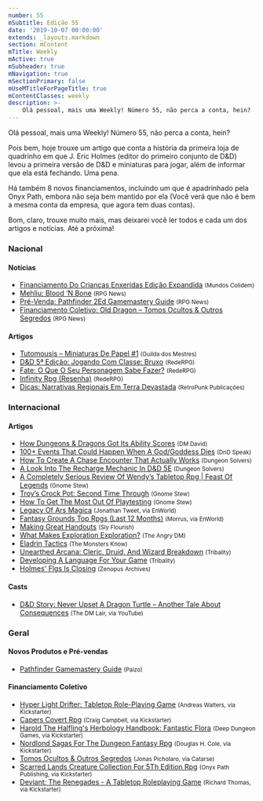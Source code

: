 ```yaml
---
number: 55
mSubtitle: Edição 55
date: '2019-10-07 00:00:00'
extends: _layouts.markdown
section: mContent
mTitle: Weekly
mActive: true
mSubheader: true
mNavigation: true
mSectionPrimary: false
mUseMTitleForPageTitle: true
mContentClasses: weekly
description: >-
    Olá pessoal, mais uma Weekly! Número 55, não perca a conta, hein?    Pois bem, hoje trouxe um artigo que conta a história da primeira loja de quadrinho em que J. Eric Holmes (editor do primeiro conjunto de D&amp;D) levou a primeira versão de D&amp;D e miniaturas para jogar, além de informar que ela e
---
```


Olá pessoal, mais uma Weekly! Número 55, não perca a conta, hein?

Pois bem, hoje trouxe um artigo que conta a história da primeira loja de quadrinho em que J. Eric Holmes (editor do primeiro conjunto de D&amp;D) levou a primeira versão de D&amp;D e miniaturas para jogar, além de informar que ela está fechando. Uma pena.

Há também 8 novos financiamentos, incluindo um que é apadrinhado pela Onyx Path, embora não seja bem mantido por ela (Você verá que não é bem a mesma conta da empresa, que agora tem duas contas).

Bom, claro, trouxe muito mais, mas deixarei você ler todos e cada um dos artigos e notícias. Até a próxima!

### Nacional

#### Notícias

- [Financiamento Do Crianças Enxeridas Edição Expandida] <small>(Mundos Colidem)</small>
- [Mehliu: Blood ‘N Bone] <small>(RPG News)</small>
- [Pré-Venda: Pathfinder 2Ed Gamemastery Guide] <small>(RPG News)</small>
- [Financiamento Coletivo: Old Dragon – Tomos Ocultos &amp; Outros Segredos] <small>(RPG News)</small>

#### Artigos

- [Tutomousis – Miniaturas De Papel #1] <small>(Guilda dos Mestres)</small>
- [D&amp;D 5ª Edição: Jogando Com Classe: Bruxo] <small>(RedeRPG)</small>
- [Fate: O Que O Seu Personagem Sabe Fazer?] <small>(RedeRPG)</small>
- [Infinity Rpg (Resenha)] <small>(RedeRPG)</small>
- [Dicas: Narrativas Regionais Em Terra Devastada] <small>(RetroPunk Publicações)</small>

### Internacional

#### Artigos

- [How Dungeons &amp; Dragons Got Its Ability Scores] <small>(DM David)</small>
- [100+ Events That Could Happen When A God/Goddess Dies] <small>(DnD Speak)</small>
- [How To Create A Chase Encounter That Actually Works] <small>(Dungeon Solvers)</small>
- [A Look Into The Recharge Mechanic In D&amp;D 5E] <small>(Dungeon Solvers)</small>
- [A Completely Serious Review Of Wendy’s Tabletop Rpg | Feast Of Legends] <small>(Gnome Stew)</small>
- [Troy’s Crock Pot: Second Time Through] <small>(Gnome Stew)</small>
- [How To Get The Most Out Of Playtesting] <small>(Gnome Stew)</small>
- [Legacy Of Ars Magica] <small>(Jonathan Tweet, via EnWorld)</small>
- [Fantasy Grounds Top Rpgs (Last 12 Months)] <small>(Morrus, via EnWorld)</small>
- [Making Great Handouts] <small>(Sly Flourish)</small>
- [What Makes Exploration Exploration?] <small>(The Angry DM)</small>
- [Eladrin Tactics] <small>(The Monsters Know)</small>
- [Unearthed Arcana: Cleric, Druid, And Wizard Breakdown] <small>(Tribality)</small>
- [Developing A Language For Your Game] <small>(Tribality)</small>
- [Holmes&#039; Flgs Is Closing] <small>(Zenopus Archives)</small>

#### Casts

- [D&amp;D Story: Never Upset A Dragon Turtle – Another Tale About Consequences] <small>(The DM Lair, via YouTube)</small>

### Geral

#### Novos Produtos e Pré-vendas

- [Pathfinder Gamemastery Guide] <small>(Paizo)</small>

#### Financiamento Coletivo

- [Hyper Light Drifter: Tabletop Role-Playing Game] <small>(Andreas Walters, via Kickstarter)</small>
- [Capers Covert Rpg] <small>(Craig Campbell, via Kickstarter)</small>
- [Harold The Halfling&#039;s Herbology Handbook: Fantastic Flora] <small>(Deep Dungeon Games, via Kickstarter)</small>
- [Nordlond Sagas For The Dungeon Fantasy Rpg] <small>(Douglas H. Cole, via Kickstarter)</small>
- [Tomos Ocultos &amp; Outros Segredos] <small>(Jonas Picholaro, via Catarse)</small>
- [Scarred Lands Creature Collection For 5Th Edition Rpg] <small>(Onyx Path Publishing, via Kickstarter)</small>
- [Deviant: The Renegades - A Tabletop Roleplaying Game] <small>(Richard Thomas, via Kickstarter)</small>


[D&amp;D 5ª Edição: Jogando Com Classe: Bruxo]: https://www.rederpg.com.br/2019/10/06/dd-5a-edicao-jogando-com-classe-bruxo/
[Fantasy Grounds Top Rpgs (Last 12 Months)]: https://www.enworld.org/threads/fantasy-grounds-top-rpgs-last-12-months.667823/
[Mehliu: Blood ‘N Bone]: https://newsrpg.wordpress.com/2019/10/05/mehliu-blood-n-bone/
[Unearthed Arcana: Cleric, Druid, And Wizard Breakdown]: https://www.tribality.com/2019/10/04/unearthed-arcana-cleric-druid-and-wizard-breakdown/
[How To Create A Chase Encounter That Actually Works]: https://www.dungeonsolvers.com/2019/10/04/how-to-create-a-chase-encounter-that-actually-works/
[Tutomousis – Miniaturas De Papel #1]: http://guildadosmestres.com.br/2019/10/04/tutomousis-miniaturas-de-papel-1/
[A Completely Serious Review Of Wendy’s Tabletop Rpg | Feast Of Legends]: https://gnomestew.com/a-completely-serious-review-of-wendys-tabletop-rpg-feast-of-legends/
[Financiamento Do Crianças Enxeridas Edição Expandida]: https://www.mundoscolidem.com.br/financiamento-da-edicao-expandida-do-criancas-enxeridas/
[Fate: O Que O Seu Personagem Sabe Fazer?]: https://www.rederpg.com.br/2019/10/03/fate-o-que-o-seu-personagem-sabe-fazer/
[Dicas: Narrativas Regionais Em Terra Devastada]: https://retropunk.com.br/editora/dicas-narrativas-regionais-em-terra-devastada/
[Pré-Venda: Pathfinder 2Ed Gamemastery Guide]: https://newsrpg.wordpress.com/2019/10/03/pre-venda-pathfinder-2ed-gamemastery-guide/
[Pathfinder Gamemastery Guide]: https://paizo.com/products/btq01zq7?Pathfinder-Gamemastery-Guide
[Legacy Of Ars Magica]: https://www.enworld.org/threads/jonathan-tweet-legacy-of-ars-magica.667091/
[Deviant: The Renegades - A Tabletop Roleplaying Game]: https://www.kickstarter.com/projects/200664283/deviant-the-renegades-a-tabletop-roleplaying-game
[Scarred Lands Creature Collection For 5Th Edition Rpg]: https://www.kickstarter.com/projects/339646881/scarred-lands-creature-collection-for-5th-edition-rpg
[Capers Covert Rpg]: https://www.kickstarter.com/projects/1582756696/capers-covert-rpg
[Harold The Halfling&#039;s Herbology Handbook: Fantastic Flora]: https://www.kickstarter.com/projects/deepdungeongames/harold-the-halflings-herbology-handbook-fantastic-flora
[Nordlond Sagas For The Dungeon Fantasy Rpg]: https://www.kickstarter.com/projects/gamingballistic/nordlond-sagas-for-the-dungeon-fantasy-rpg
[Hyper Light Drifter: Tabletop Role-Playing Game]: https://www.kickstarter.com/projects/metalweavegames/hld-rpg
[What Makes Exploration Exploration?]: https://theangrygm.com/what-makes-exploration/
[Troy’s Crock Pot: Second Time Through]: https://gnomestew.com/troys-crock-pot-second-time-through/
[Financiamento Coletivo: Old Dragon – Tomos Ocultos &amp; Outros Segredos]: https://newsrpg.wordpress.com/2019/10/02/financiamento-coletivo-tomos-ocultos-outros-segredos/
[Tomos Ocultos &amp; Outros Segredos]: https://www.catarse.me/tomosocultos
[Infinity Rpg (Resenha)]: https://www.rederpg.com.br/2019/10/01/infinity-rpg-resenha/
[How Dungeons &amp; Dragons Got Its Ability Scores]: https://dmdavid.com/tag/how-dungeons-dragons-got-its-ability-scores/
[D&amp;D Story: Never Upset A Dragon Turtle – Another Tale About Consequences]: https://www.youtube.com/watch?v=OlvXG1-nfAU
[Eladrin Tactics]: http://themonstersknow.com/eladrin-tactics/
[Developing A Language For Your Game]: https://www.tribality.com/2019/09/30/developing-a-language-for-your-game/
[How To Get The Most Out Of Playtesting]: https://gnomestew.com/how-to-get-the-most-out-of-playtesting/
[A Look Into The Recharge Mechanic In D&amp;D 5E]: https://www.dungeonsolvers.com/2019/09/30/a-look-into-the-dd-5e-recharge-mechanic/
[100+ Events That Could Happen When A God/Goddess Dies]: http://dndspeak.com/2019/09/100-events-that-could-happen-when-a-god-goddess-dies/
[Making Great Handouts]: https://slyflourish.com/making_great_handouts.html
[Holmes&#039; Flgs Is Closing]: https://zenopusarchives.blogspot.com/2019/10/holmes-flgs-is-closing.html
